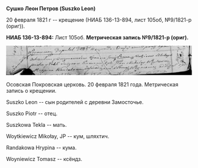 **Сушко Леон Петров (Suszko Leon)**

20 февраля 1821 г -- крещение (НИАБ 136-13-894, лист 105об, №9/1821-р
(ориг)).

**НИАБ 136-13-894:** Лист 105об. **Метрическая запись №9/1821-р
(ориг).**

![](./media/780e27e2b482bd25dca24360c61b8f4925c034d2.png)

Осовская Покровская церковь. 20 февраля 1821 года. Метрическая запись о
крещении.

Suszko Leon -- сын родителей с деревни Замосточье.

Suszko Piotr -- отец.

Suszkowa Tekla -- мать.

Woytkiewicz Mikołay, JP -- кум, шляхтич.

Randakowa Hrypina -- кума.

Woyniewicz Tomasz -- ксёндз.
